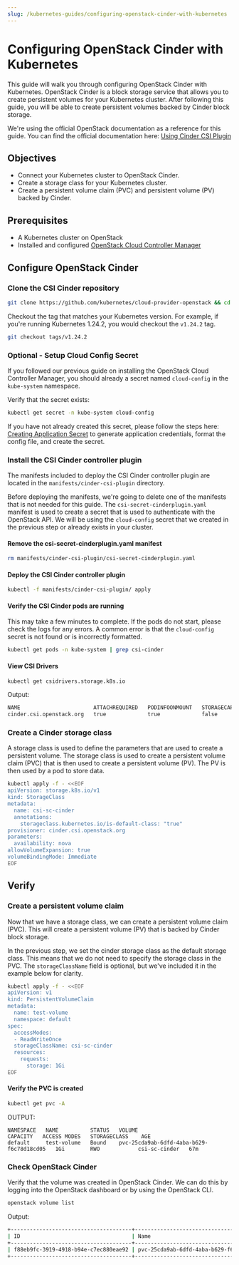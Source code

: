 ```yaml
---
slug: /kubernetes-guides/configuring-openstack-cinder-with-kubernetes
---
```


# Configuring OpenStack Cinder with Kubernetes

This guide will walk you through configuring OpenStack Cinder with Kubernetes.
OpenStack Cinder is a block storage service that allows you to create persistent
volumes for your Kubernetes cluster. After following this guide, you will be able
to create persistent volumes backed by Cinder block storage.

We're using the official OpenStack documentation as a reference for this guide.
You can find the official documentation here: [Using Cinder CSI Plugin](https://github.com/kubernetes/cloud-provider-openstack/blob/v1.24.2/docs/cinder-csi-plugin/using-cinder-csi-plugin.md)

## Objectives

- Connect your Kubernetes cluster to OpenStack Cinder.
- Create a storage class for your Kubernetes cluster.
- Create a persistent volume claim (PVC) and persistent volume (PV) backed by
  Cinder.

## Prerequisites

- A Kubernetes cluster on OpenStack
- Installed and configured [OpenStack Cloud Controller Manager](./openstack-cloud-controller-manager.md)

## Configure OpenStack Cinder

### Clone the CSI Cinder repository

```bash
git clone https://github.com/kubernetes/cloud-provider-openstack && cd cloud-provider-openstack
```

Checkout the tag that matches your Kubernetes version. For example, if you're
running Kubernetes 1.24.2, you would checkout the `v1.24.2` tag.

```bash
git checkout tags/v1.24.2
```

### Optional - Setup Cloud Config Secret

If you followed our previous guide on installing the OpenStack Cloud Controller
Manager, you should already a secret named `cloud-config` in the `kube-system`
namespace.

Verify that the secret exists:

```bash
kubectl get secret -n kube-system cloud-config
```

If you have not already created this secret, please follow the steps here:
[Creating Application Secret](./openstack-cloud-controller-manager.md#generate-application-credentials)
to generate application credentials, format the config file, and create the
secret.

### Install the CSI Cinder controller plugin

The manifests included to deploy the CSI Cinder controller plugin are located in
the `manifests/cinder-csi-plugin` directory.

Before deploying the manifests, we're going to delete one of the manifests that
is not needed for this guide. The `csi-secret-cinderplugin.yaml` manifest is
used to create a secret that is used to authenticate with the OpenStack API. We
will be using the `cloud-config` secret that we created in the previous step or
already exists in your cluster.


#### Remove the csi-secret-cinderplugin.yaml manifest

```bash
rm manifests/cinder-csi-plugin/csi-secret-cinderplugin.yaml
```

#### Deploy the CSI Cinder controller plugin

```bash
kubectl -f manifests/cinder-csi-plugin/ apply
```

#### Verify the CSI Cinder pods are running

This may take a few minutes to complete. If the pods do not start, please check
the logs for any errors. A common error is that the `cloud-config` secret is not
found or is incorrectly formatted.

```bash
kubectl get pods -n kube-system | grep csi-cinder
```

#### View CSI Drivers

```bash
kubectl get csidrivers.storage.k8s.io
```

Output:

```bash
NAME                       ATTACHREQUIRED   PODINFOONMOUNT   STORAGECAPACITY   TOKENREQUESTS   REQUIRESREPUBLISH   MODES                  AGE
cinder.csi.openstack.org   true             true             false             <unset>         false               Persistent,Ephemeral   19h
```

### Create a Cinder storage class

A storage class is used to define the parameters that are used to create a
persistent volume. The storage class is used to create a persistent volume claim
(PVC) that is then used to create a persistent volume (PV). The PV is then used
by a pod to store data.

```bash
kubectl apply -f - <<EOF
apiVersion: storage.k8s.io/v1
kind: StorageClass
metadata:
  name: csi-sc-cinder
  annotations:
    storageclass.kubernetes.io/is-default-class: "true"
provisioner: cinder.csi.openstack.org
parameters:
  availability: nova
allowVolumeExpansion: true
volumeBindingMode: Immediate
EOF
```

## Verify

### Create a persistent volume claim

Now that we have a storage class, we can create a persistent volume claim (PVC).
This will create a persistent volume (PV) that is backed by Cinder block storage.

In the previous step, we set the cinder storage class as the default storage
class. This means that we do not need to specify the storage class in the PVC. The
`storageClassName` field is optional, but we've included it in the example below
for clarity.

```bash
kubectl apply -f - <<EOF
apiVersion: v1
kind: PersistentVolumeClaim
metadata:
  name: test-volume
  namespace: default
spec:
  accessModes:
  - ReadWriteOnce
  storageClassName: csi-sc-cinder
  resources:
    requests:
      storage: 1Gi
EOF
```

#### Verify the PVC is created

```bash
kubectl get pvc -A
```

OUTPUT:

```text
NAMESPACE   NAME          STATUS   VOLUME                                     CAPACITY   ACCESS MODES   STORAGECLASS    AGE
default     test-volume   Bound    pvc-25cda9ab-6dfd-4aba-b629-f6c78d18cd05   1Gi        RWO            csi-sc-cinder   67m
```

### Check OpenStack Cinder

Verify that the volume was created in OpenStack Cinder. We can do this by
logging into the OpenStack dashboard or by using the OpenStack CLI.

```bash
openstack volume list
```

Output:

```bash
+--------------------------------------+------------------------------------------+-----------+------+-------------+
| ID                                   | Name                                     | Status    | Size | Attached to |
+--------------------------------------+------------------------------------------+-----------+------+-------------+
| f88eb9fc-3919-4918-b94e-c7ec880eae92 | pvc-25cda9ab-6dfd-4aba-b629-f6c78d18cd05 | available |    1 |             |
+--------------------------------------+------------------------------------------+-----------+------+-------------+

```
